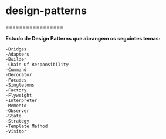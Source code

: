 # design-patterns
=================

**Estudo de Design Patterns que abrangem os seguintes temas:**

```shell
-Bridges
-Adapters
-Builder
-Chain Of Responsibility
-Command
-Decorator
-Facades
-Singletons
-Factory
-Flyweight
-Interpreter
-Memento
-Observer
-State
-Strategy
-Template Method
-Visitor
```
